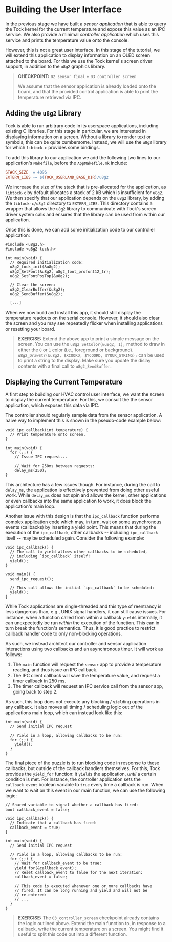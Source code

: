 # Building the User Interface

In the previous stage we have built a *sensor application* that is
able to query the Tock kernel for the current temperature and expose
this value as an IPC service. We also provide a minimal *controller
application* which uses this service and prints the temperature value
onto the console.

However, this is not a great user interface. In this stage of the
tutorial, we will extend this application to display information on an
OLED screen attached to the board. For this we use the Tock kernel's
screen driver support, in addition to the `u8g2` graphics library.

> **CHECKPOINT:** `02_sensor_final` + `03_controller_screen`
>
> We assume that the sensor application is already loaded onto the
> board, and that the provided control application is able to print
> the temperature retrieved via IPC.

## Adding the `u8g2` Library

Tock is able to run arbitrary code in its userspace applications,
including existing C libraries. For this stage in particular, we are
interested in displaying information on a screen. Without a library to
render text or symbols, this can be quite cumbersome. Instead, we will
use the `u8g2` library for which `libtock-c` provides some bindings.

To add this library to our application we add the following two lines
to our application's `Makefile`, before the `AppMakefile.mk` include:

```makefile
STACK_SIZE  = 4096
EXTERN_LIBS += $(TOCK_USERLAND_BASE_DIR)/u8g2
```

We increase the size of the stack that is pre-allocated for the
application, as `libtock-c` by default allocates a stack of 2 kB which
is insufficient for `u8g2`. We then specify that our application
depends on the `u8g2` library, by adding the `libtock-c/u8g2`
directory to `EXTERN_LIBS`. This directory contains a wrapper that
allows the `u8g2` library to communicate with Tock's screen driver
system calls and ensures that the library can be used from within our
application.

Once this is done, we can add some initialization code to our
controller application:

```
#include <u8g2.h>
#include <u8g2-tock.h>

int main(void) {
  // Required initialization code:
  u8g2_tock_init(&u8g2);
  u8g2_SetFont(&u8g2, u8g2_font_profont12_tr);
  u8g2_SetFontPosTop(&u8g2);

  // Clear the screen:
  u8g2_ClearBuffer(&u8g2);
  u8g2_SendBuffer(&u8g2);

  [...]
```

When we now build and install this app, it should still display the
temperature readouts on the serial console. However, it should also
clear the screen and you may see repeatedly flicker when installing
applications or resetting your board.

> **EXERCISE:** Extend the above app to print a simple message on the
> screen. You can use the `u8g2_SetColor(&u8g2, 1);` method to draw in
> either the `0` or `1` color (i.e., foreground or background).
> `u8g2_DrawStr(&u8g2, $XCOORD, $YCOORD, $YOUR_STRING);` can be used
> to print a string to the display. Make sure you update the dislay
> contents with a final call to `u8g2_SendBuffer`.

## Displaying the Current Temperature

A first step to building our HVAC control user interface, we want the
screen to display the current temperature. For this, we consult the
the sensor application, which exposes this data via IPC.

The controller should regularly sample data from the sensor
application. A naive way to implement this is shown in the pseudo-code
example below:

```
void ipc_callback(int temperature) {
  // Print temperature onto screen.
}

int main(void) {
  for (;;) {
    // Issue IPC request...

	// Wait for 250ms between requests:
	delay_ms(250);
}
```

This architecture has a few issues though. For instance, during the
call to `delay_ms`, the application is effectively prevented from
doing other useful work. While `delay_ms` does not spin and allows the
kernel, other applications or even callbacks into the same application
to work, it does block the application's main loop.

Another issue with this design is that the `ipc_callback` function
performs complex application code which may, in turn, wait on some
asynchronous events (callbacks) by inserting a yield point. This means
that during the execution of the `ipc_callback`, other callbacks --
including `ipc_callback` itself -- may be scheduled again. Consider
the following example:

```
void ipc_callback() {
  // The call to yield allows other callbacks to be scheduled,
  // including `ipc_callback` itself!
  yield();
}

void main() {
  send_ipc_request();

  // This call allows the initial `ipc_callback` to be scheduled:
  yield();
}
```

While Tock applications are single-threaded and this type of
reentrancy is less dangerous than, e.g., UNIX signal handlers, it can
still cause issues. For instance, when a function called from within a
callback `yield`s internally, it can unexpectedly be run _within_ the
execution of the function. This can in turn break the function's
semantics. Thus, it is good practice to restrict callback handler code
to only non-blocking operations.

As such, we instead architect our controller and sensor application
interactions using two callbacks and an asynchronous timer. It will
work as follows:

1. The `main` function will request the `sensor` app to provide a
   temperature reading, and thus issue an IPC callback.
2. The IPC client callback will save the temperature value, and
   request a timer callback in 250 ms.
3. The timer callback will request an IPC service call from the sensor
   app, going back to step 2.

As such, this loop does not execute any blocking / `yield`ing
operations in any callback. It also moves all timing / scheduling
logic out of the applications main loop, which can instead look like
this:

```
int main(void) {
  // Send initial IPC request

  // Yield in a loop, allowing callbacks to be run:
  for (;;) {
    yield();
  }
}
```

The final piece of the puzzle is to run blocking code in response to
these callbacks, but outside of the callback handlers themselves. For
this, Tock provides the `yield_for` function: it `yield`s the
application, _until_ a certain condition is met. For instance, the
controller application sets the `callback_event` boolean variable to
`true` every time a callback is run. When we want to wait on this
event in our main function, we can use the following logic:

```
// Shared variable to signal whether a callback has fired:
bool callback_event = false;

void ipc_callback() {
  // Indicate that a callback has fired:
  callback_event = true;
}

int main(void) {
  // Send initial IPC request

  // Yield in a loop, allowing callbacks to be run:
  for (;;) {
    // Wait for callback_event to be true:
    yield_for(&callback_event);
	// Reset callback_event to false for the next iteration:
	callback_event = false;

	// This code is executed whenever one or more callbacks have
	// fired. It can be long running and yield and will not be
	// re-entered:
	// ...
  }
}
```

> **EXERCISE:** The `03_controller_screen` checkpoint already contains
> the logic outlined above. Extend the main function to, in response
> to a callback, write the current temperature on a screen. You might
> find it useful to split this code out into a different function.
